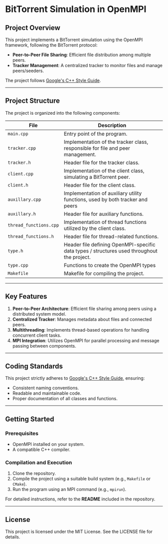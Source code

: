 # BitTorrent Simulation in OpenMPI

## Project Overview

This project implements a BitTorrent simulation using the OpenMPI framework, following the BitTorrent protocol:

- **Peer-to-Peer File Sharing**: Efficient file distribution among multiple peers.
- **Tracker Management**: A centralized tracker to monitor files and manage peers/seeders.

The project follows [Google's C++ Style Guide](https://google.github.io/styleguide/cppguide.html).

---

## Project Structure

The project is organized into the following components:

| **File**                  | **Description**                                                         |
|---------------------------|-------------------------------------------------------------------------|
| `main.cpp`                | Entry point of the program.                                            |
| `tracker.cpp`             | Implementation of the tracker class, responsible for file and peer management. |
| `tracker.h`               | Header file for the tracker class.                                     |
| `client.cpp`              | Implementation of the client class, simulating a BitTorrent peer.      |
| `client.h`                | Header file for the client class.                                      |
| `auxillary.cpp`           | Implementation of auxiliary utility functions, used by both tracker and peers                        |
| `auxillary.h`             | Header file for auxiliary functions.                                   |
| `thread_functions.cpp`    | Implementation of thread functions utilized by the client class.       |
| `thread_functions.h`      | Header file for thread-related functions.                              |
| `type.h`                  | Header file defining OpenMPI-specific data types / structures used throughout the project. |
| `type.cpp`               | Functions     to  create the OpenMPI types           |
| `Makefile`                | Makefile for compiling the project.                                    |

---

## Key Features

1. **Peer-to-Peer Architecture**: Efficient file sharing among peers using a distributed system model.
2. **Centralized Tracker**: Manages metadata about files and connected peers.
3. **Multithreading**: Implements thread-based operations for handling concurrent client tasks.
4. **MPI Integration**: Utilizes OpenMPI for parallel processing and message passing between components.

---

## Coding Standards

This project strictly adheres to [Google's C++ Style Guide](https://google.github.io/styleguide/cppguide.html), ensuring:

- Consistent naming conventions.
- Readable and maintainable code.
- Proper documentation of all classes and functions.

---

## Getting Started

### Prerequisites
- OpenMPI installed on your system.
- A compatible C++ compiler.

### Compilation and Execution
1. Clone the repository.
2. Compile the project using a suitable build system (e.g., `Makefile` or `CMake`).
3. Run the program using an MPI command (e.g., `mpirun`).

For detailed instructions, refer to the **README** included in the repository.

---

## License

This project is licensed under the MIT License. See the LICENSE file for details.
